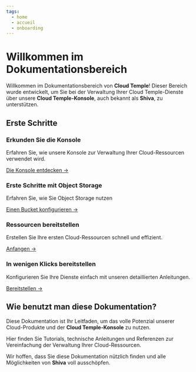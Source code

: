 ```yaml
---
tags:
  - home
  - accueil
  - onboarding
---
```



# Willkommen im Dokumentationsbereich

Willkommen im Dokumentationsbereich von **Cloud Temple**! Dieser Bereich wurde entwickelt, um Sie bei der Verwaltung Ihrer Cloud Temple-Dienste über unsere **Cloud Temple-Konsole**, auch bekannt als **Shiva**, zu unterstützen.

## Erste Schritte

<div class="card-grid">
  <div class="card">
    <h3>Erkunden Sie die Konsole</h3>
    <p>Erfahren Sie, wie unsere Konsole zur Verwaltung Ihrer Cloud-Ressourcen verwendet wird.</p>
    <a href="/docs/console" class="card-link">Die Konsole entdecken &rarr;</a>
  </div>
  <div class="card">
    <h3>Erste Schritte mit Object Storage</h3>
    <p>Erfahren Sie, wie Sie Object Storage nutzen</p>
    <a href="/docs/storage/oss" class="card-link">Einen Bucket konfigurieren &rarr;</a>
  </div>
  <div class="card">
    <h3>Ressourcen bereitstellen</h3>
    <p>Erstellen Sie Ihre ersten Cloud-Ressourcen schnell und effizient.</p>
    <a href="/docs/iaas_vmware/quickstart" class="card-link">Anfangen &rarr;</a>
  </div>
  <div class="card">
    <h3>In wenigen Klicks bereitstellen</h3>
    <p>Konfigurieren Sie Ihre Dienste einfach mit unseren detaillierten Anleitungen.</p>
    <a href="/docs/iaas_vmware/quickstart" class="card-link">Bereitstellen &rarr;</a>
  </div>
</div>

## Wie benutzt man diese Dokumentation?
Diese Dokumentation ist Ihr Leitfaden, um das volle Potenzial unserer Cloud-Produkte und der **Cloud Temple-Konsole** zu nutzen.

Hier finden Sie Tutorials, technische Anleitungen und Referenzen zur Vereinfachung der Verwaltung Ihrer Cloud-Ressourcen.

Wir hoffen, dass Sie diese Dokumentation nützlich finden und alle Möglichkeiten von **Shiva** voll ausschöpfen.